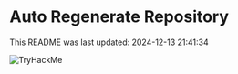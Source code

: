# Auto Regenerate Repository

This README was last updated: 2024-12-13 21:41:34

 ![TryHackMe](https://tryhackme.com/badge/533634)